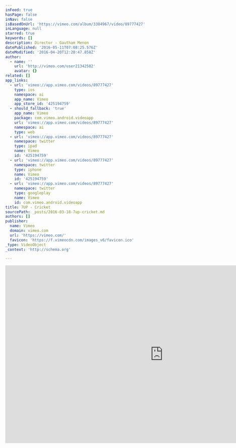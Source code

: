 ```yaml
---
inFeed: true
hasPage: false
inNav: false
isBasedOnUrl: 'https://vimeo.com/album/3384967/video/89777427'
inLanguage: null
starred: true
keywords: []
description: Director - Gautham Menon
datePublished: '2016-05-11T07:08:25.576Z'
dateModified: '2016-04-20T12:20:47.858Z'
author:
  - name: ''
    url: 'http://vimeo.com/user21342582'
    avatar: {}
related: []
app_links:
  - url: 'vimeo://app.vimeo.com/videos/89777427'
    type: ios
    namespace: ai
    app_name: Vimeo
    app_store_id: '425194759'
  - should_fallback: 'true'
    app_name: Vimeo
    package: com.vimeo.android.videoapp
    url: 'vimeo://app.vimeo.com/videos/89777427'
    namespace: ai
    type: web
  - url: 'vimeo://app.vimeo.com/videos/89777427'
    namespace: twitter
    type: ipad
    name: Vimeo
    id: '425194759'
  - url: 'vimeo://app.vimeo.com/videos/89777427'
    namespace: twitter
    type: iphone
    name: Vimeo
    id: '425194759'
  - url: 'vimeo://app.vimeo.com/videos/89777427'
    namespace: twitter
    type: googleplay
    name: Vimeo
    id: com.vimeo.android.videoapp
title: 7UP - Cricket
sourcePath: _posts/2016-03-18-7up-cricket.md
authors: []
publisher:
  name: Vimeo
  domain: vimeo.com
  url: 'https://vimeo.com/'
  favicon: 'https://f.vimeocdn.com/images_v6/favicon.ico'
_type: VideoObject
_context: 'http://schema.org'

---
```

<iframe src="https://cdn.embedly.com/widgets/media.html?src=https%3A%2F%2Fplayer.vimeo.com%2Fvideo%2F89777427&amp;url=https%3A%2F%2Fvimeo.com%2F89777427&amp;image=http%3A%2F%2Fi.vimeocdn.com%2Fvideo%2F482001092_1280.jpg&amp;key=b7d04c9b404c499eba89ee7072e1c4f7&amp;type=text%2Fhtml&amp;schema=vimeo" width="1000" height="563" scrolling="no" frameborder="0" allowfullscreen="allowfullscreen" style=""></iframe>